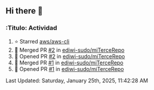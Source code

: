 ## Hi there 👋

<!--
**ediwi-sudo/ediwi-sudo** is a ✨ _special_ ✨ repository because its `README.md` (this file) appears on your GitHub profile.

Here are some ideas to get you started:

- 🔭 I’m currently working on ...
- 🌱 I’m currently learning ...
- 👯 I’m looking to collaborate on ...
- 🤔 I’m looking for help with ...
- 💬 Ask me about ...
- 📫 How to reach me: ...
- 😄 Pronouns: ...
- ⚡ Fun fact: ...
-->


### :Titulo: Actividad
<!--RECENT_ACTIVITY:start-->
1. ⭐ Starred [aws/aws-cli](https://github.com/aws/aws-cli)
2. 🎉 Merged PR [#2](https://github.com/ediwi-sudo/miTerceRepo/pull/2) in [ediwi-sudo/miTerceRepo](https://github.com/ediwi-sudo/miTerceRepo)
3. 💪 Opened PR [#2](https://github.com/ediwi-sudo/miTerceRepo/pull/2) in [ediwi-sudo/miTerceRepo](https://github.com/ediwi-sudo/miTerceRepo)
4. 🎉 Merged PR [#1](https://github.com/ediwi-sudo/miTerceRepo/pull/1) in [ediwi-sudo/miTerceRepo](https://github.com/ediwi-sudo/miTerceRepo)
5. 💪 Opened PR [#1](https://github.com/ediwi-sudo/miTerceRepo/pull/1) in [ediwi-sudo/miTerceRepo](https://github.com/ediwi-sudo/miTerceRepo)
<!--RECENT_ACTIVITY:end-->
<!--RECENT_ACTIVITY:last_update-->
Last Updated: Saturday, January 25th, 2025, 11:42:28 AM
<!--RECENT_ACTIVITY:last_update_end-->